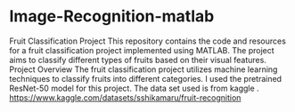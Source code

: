 # Image-Recognition-matlab
Fruit Classification Project
This repository contains the code and resources for a fruit classification project implemented using MATLAB. The project aims to classify different types of fruits based on their visual features.
Project Overview
The fruit classification project utilizes machine learning techniques to classify fruits into different categories.
I used the pretrained ResNet-50 model for this project.
The data set used is from kaggle . https://www.kaggle.com/datasets/sshikamaru/fruit-recognition

